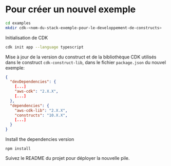 # Pour créer un nouvel exemple

```bash
cd examples
mkdir cdk-<nom-du-stack-exemple-pour-le-developpement-de-constructs>
```

Initialisation de CDK
```bash
cdk init app --language typescript
```

Mise à jour de la version du construct et de la bibliothèque CDK utilisés dans le construct `cdk-construct-lib`, dans le fichier `package.json` du nouvel exemple:
```json
{
  "devDependencies": {
    [...]
    "aws-cdk": "2.X.X",
    [...]
  },
  "dependencies": {
    "aws-cdk-lib": "2.X.X",
    "constructs": "10.X.X",
    [...]
  }
}
```

Install the dependencies version
```
npm install
```

Suivez le README du projet pour déployer la nouvelle pile.